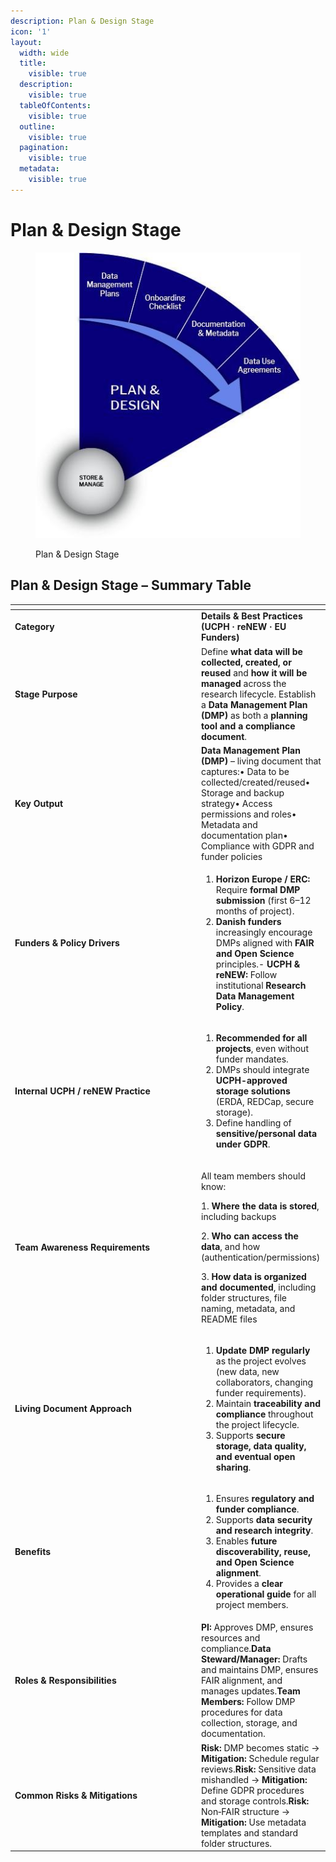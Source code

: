 ```yaml
---
description: Plan & Design Stage
icon: '1'
layout:
  width: wide
  title:
    visible: true
  description:
    visible: true
  tableOfContents:
    visible: true
  outline:
    visible: true
  pagination:
    visible: true
  metadata:
    visible: true
---
```


# Plan & Design Stage

<figure><img src="../.gitbook/assets/5.jpeg" alt=""><figcaption><p>Plan &#x26; Design Stage</p></figcaption></figure>

## **Plan & Design Stage – Summary Table**

<table data-header-hidden><thead><tr><th width="284"></th><th></th></tr></thead><tbody><tr><td><strong>Category</strong></td><td><strong>Details &#x26; Best Practices (UCPH · reNEW · EU Funders)</strong></td></tr><tr><td><strong>Stage Purpose</strong></td><td>Define <strong>what data will be collected, created, or reused</strong> and <strong>how it will be managed</strong> across the research lifecycle. Establish a <strong>Data Management Plan (DMP)</strong> as both a <strong>planning tool and a compliance document</strong>.</td></tr><tr><td><strong>Key Output</strong></td><td><strong>Data Management Plan (DMP)</strong> – living document that captures:• Data to be collected/created/reused• Storage and backup strategy• Access permissions and roles• Metadata and documentation plan• Compliance with GDPR and funder policies</td></tr><tr><td><strong>Funders &#x26; Policy Drivers</strong></td><td><ol><li><strong>Horizon Europe / ERC:</strong> Require <strong>formal DMP submission</strong> (first 6–12 months of project).</li><li><strong>Danish funders</strong> increasingly encourage DMPs aligned with <strong>FAIR and Open Science</strong> principles.- <strong>UCPH &#x26; reNEW:</strong> Follow institutional <strong>Research Data Management Policy</strong>.</li></ol></td></tr><tr><td><strong>Internal UCPH / reNEW Practice</strong></td><td><ol><li><strong>Recommended for all projects</strong>, even without funder mandates.</li><li>DMPs should integrate <strong>UCPH-approved storage solutions</strong> (ERDA, REDCap, secure storage).</li><li>Define handling of <strong>sensitive/personal data under GDPR</strong>.</li></ol></td></tr><tr><td><strong>Team Awareness Requirements</strong></td><td><p>All team members should know:</p><p>1. <strong>Where the data is stored</strong>, including backups</p><p>2. <strong>Who can access the data</strong>, and how (authentication/permissions)</p><p>3. <strong>How data is organized and documented</strong>, including folder structures, file naming, metadata, and README files</p></td></tr><tr><td><strong>Living Document Approach</strong></td><td><ol><li><strong>Update DMP regularly</strong> as the project evolves (new data, new collaborators, changing funder requirements).</li><li>Maintain <strong>traceability and compliance</strong> throughout the project lifecycle.</li><li>Supports <strong>secure storage, data quality, and eventual open sharing</strong>.</li></ol></td></tr><tr><td><strong>Benefits</strong></td><td><ol><li>Ensures <strong>regulatory and funder compliance</strong>.</li><li>Supports <strong>data security and research integrity</strong>.</li><li>Enables <strong>future discoverability, reuse, and Open Science alignment</strong>.</li><li>Provides a <strong>clear operational guide</strong> for all project members.</li></ol></td></tr><tr><td><strong>Roles &#x26; Responsibilities</strong></td><td><strong>PI:</strong> Approves DMP, ensures resources and compliance.<strong>Data Steward/Manager:</strong> Drafts and maintains DMP, ensures FAIR alignment, and manages updates.<strong>Team Members:</strong> Follow DMP procedures for data collection, storage, and documentation.</td></tr><tr><td><strong>Common Risks &#x26; Mitigations</strong></td><td><strong>Risk:</strong> DMP becomes static → <strong>Mitigation:</strong> Schedule regular reviews.<strong>Risk:</strong> Sensitive data mishandled → <strong>Mitigation:</strong> Define GDPR procedures and storage controls.<strong>Risk:</strong> Non‑FAIR structure → <strong>Mitigation:</strong> Use metadata templates and standard folder structures.</td></tr></tbody></table>



